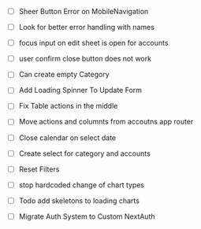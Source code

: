 - [ ] Sheer Button Error on MobileNavigation
- [ ] Look for better error handling with names
- [ ] focus input on edit sheet is open for accounts
- [ ] user confirm close button does not work
- [ ] Can create empty Category
- [ ] Add Loading Spinner To Update Form
- [ ] Fix Table actions in the middle
- [ ] Move actions and columnts from accoutns app router
- [ ] Close calendar on select date
- [ ] Create select for category and accounts
- [ ] Reset Filters
- [ ] stop hardcoded change of chart types
- [ ] Todo add skeletons to loading charts

- [ ] Migrate Auth System to Custom NextAuth
